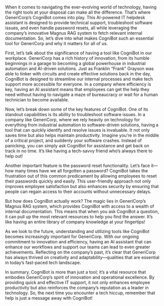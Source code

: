 When it comes to navigating the ever-evolving world of technology, having the right tools at your disposal can make all the difference. That’s where GeneriCorp’s CogniBot comes into play. This AI-powered IT helpdesk assistant is designed to provide technical support, troubleshoot software issues, and even handle password resets, all while leveraging the company’s innovative Magnus RAG system to fetch relevant internal documentation. So, let’s dive into what makes CogniBot such an essential tool for GeneriCorp and why it matters for all of us.

First, let’s talk about the significance of having a tool like CogniBot in our workplace. GeneriCorp has a rich history of innovation, from its humble beginnings in a garage to becoming a global powerhouse in industrial automation and AI-driven solutions. Just as Franklin “Frank” Grayson was able to tinker with circuits and create effective solutions back in the day, CogniBot is designed to streamline our internal processes and make tech support more accessible for everyone. In a company where efficiency is key, having an AI assistant means that employees can get the help they need without having to navigate a maze of bureaucracy or wait for a human technician to become available.

Now, let’s break down some of the key features of CogniBot. One of its standout capabilities is its ability to troubleshoot software issues. In a company like GeneriCorp, where we rely heavily on technology for everything from industrial automation to software-driven solutions, having a tool that can quickly identify and resolve issues is invaluable. It not only saves time but also helps maintain productivity. Imagine you’re in the middle of a critical project, and suddenly your software crashes. Instead of panicking, you can simply ask CogniBot for assistance and get back on track in no time. It’s like having a tech-savvy friend who’s always there to help out!

Another important feature is the password reset functionality. Let’s face it—how many times have we all forgotten a password? CogniBot takes the frustration out of this common predicament by allowing employees to reset their passwords quickly and easily. This user-friendly approach not only improves employee satisfaction but also enhances security by ensuring that people can regain access to their accounts without unnecessary delays.

But how does CogniBot actually work? The magic lies in GeneriCorp’s Magnus RAG system, which provides CogniBot with access to a wealth of internal documentation. This means that when you ask CogniBot a question, it can pull up the most relevant resources to help you find the answer. It’s like having an entire library of company knowledge at your fingertips!

As we look to the future, understanding and utilizing tools like CogniBot becomes increasingly important for GeneriCorp. With our ongoing commitment to innovation and efficiency, having an AI assistant that can enhance our workflows and support our teams can lead to even greater achievements. Reflecting on the company’s past, it’s clear that GeneriCorp has always thrived on creativity and adaptability—qualities that are essential in today’s fast-paced tech landscape.

In summary, CogniBot is more than just a tool; it’s a vital resource that embodies GeneriCorp’s spirit of innovation and operational excellence. By providing quick and effective IT support, it not only enhances employee productivity but also reinforces the company’s reputation as a leader in technology. So, the next time you encounter a tech hiccup, remember that help is just a message away with CogniBot!